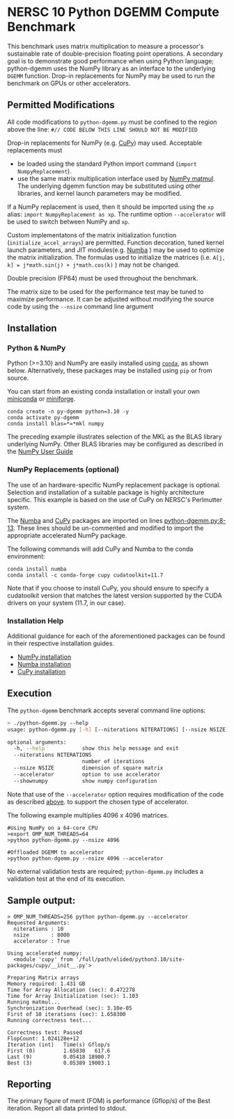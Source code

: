 # NERSC 10 Python DGEMM Compute Benchmark

This benchmark uses matrix multiplication 
to measure a processor's sustainable rate of
double-precision floating point operations.
A secondary goal is to demonstrate good
performance when using Python language;
python-dgemm uses the NumPy library
as an interface to the underlying `DGEMM` function.
Drop-in replacements for NumPy may be used
to run the benchmark on GPUs or other accelerators.



## Permitted Modifications

All code modifications to `python-dgemm.py`
must be confined to the region above the line:
`#// CODE BELOW THIS LINE SHOULD NOT BE MODIFIED`

Drop-in replacements for NumPy (e.g. [CuPy](https://cupy.dev)) may used.
Acceptable replacements must
- be loaded using the standard Python import command (`import NumpyReplacement`).
- use the same matrix multiplication interface used by
[NumPy matmul](https://numpy.org/doc/stable/reference/generated/numpy.matmul.html).
The underlying dgemm function may be substituted using other libraries,
and kernel launch parameters may be modified.

If a NumPy replacement is used, then
it should be imported using the `xp` alias: `import NumpyReplacement as xp`.
The runtime option `--accelerator` will be used to switch between NumPy and `xp`.

Custom implementatons of the matrix initialization function (`initialize_accel_arrays`)
are permitted. 
Function decoration, tuned kernel launch parameters, and
JIT modules(e.g. [Numba](https://numba.pydata.org/) )
may be used to optimize the matrix initialization.
The formulas used to initialize the matrices
(i.e. `A[j, k] = j*math.sin(j) + j*math.cos(k)` ) may not be changed.

Double precision (FP64) must be used throughout the benchmark.

The matrix size to be used for the performance test may be tuned to maximize performance.
It can be adjusted without modifying the source code by using the `--nsize` command line argument

## Installation

### Python & NumPy

Python (>=3.10) and NumPy are easily installed using
[`conda`](https://docs.conda.io/en/latest/), as shown below.
Alternatively, these packages may be installed using `pip` or from source.

You can start from an existing conda installation or install
your own [miniconda](https://docs.conda.io/en/latest/miniconda.html)
or [miniforge](https://github.com/conda-forge/miniforge).
```
conda create -n py-dgemm python=3.10 -y
conda activate py-dgemm
conda install blas=*=*mkl numpy
```
The preceding example illustrates selection of the MKL as the BLAS library underlying NumPy.
Other BLAS libraries may be configured as described in the
[NumPy User Guide](https://docs.conda.io/projects/conda/en/latest/user-guide/concepts/packages.html#installing-numpy-with-blas-variants)


### NumPy Replacements (optional)

The use of an hardware-specific NumPy replacement package is optional.
Selection and installation of a suitable package is highly architecture specific.
This example is based on the use of CuPy on NERSC's Perlmutter system.

The [Numba](https://numba.pydata.org/)
and [CuPy](https://cupy.dev/) packages are imported on lines
[python-dgemm.py:8-13](https://gitlab.com/NERSC/N10-benchmarks/py-dgemm/-/blob/main/python-dgemm.py#L8).
These lines should be un-commented and modified to import the appropriate accelerated NumPy package.

The following commands will add CuPy and Numba to the conda environment:
```
conda install numba
conda install -c conda-forge cupy cudatoolkit=11.7
```
Note that if you choose to install CuPy, you should ensure to specify
a cudatoolkit version that matches the latest version
supported by the CUDA drivers on your system (11.7, in our case).


### Installation Help

Additional guidance for each of the aforementioned packages
can be found in their respective installation guides.
- [NumPy installation](https://numpy.org/install/)
- [Numba installation](https://numba.pydata.org/numba-doc/latest/user/installing.html)
- [CuPy installation](https://docs.cupy.dev/en/stable/install.html#installing-cupy-from-conda-forge)



## Execution

The `python-dgemm` benchmark accepts several command line options:
```bash
> ./python-dgemm.py --help
usage: python-dgemm.py [-h] [--niterations NITERATIONS] [--nsize NSIZE] [--accelerator] [--shownumpy]

optional arguments:
  -h, --help            show this help message and exit
  --niterations NITERATIONS
                        number of iterations
  --nsize NSIZE         dimension of square matrix
  --accelerator         option to use accelerator
  --shownumpy           show numpy configuration
```

Note that use of the `--accelerator` option
requires modification of the code as described
[above](https://gitlab.com/NERSC/N10-benchmarks/py-dgemm#permitted-modifications).
to support the chosen type of accelerator.


The following example multiplies 4096 x 4096 matrices.
```
#Using NumPy on a 64-core CPU
>export OMP_NUM_THREADS=64
>python python-dgemm.py --nsize 4096

#Offloaded DGEMM to accelerator
>python python-dgemm.py --nsize 4096 --accelerator
```

No external validation tests are required;
`python-dgemm.py` includes a validation test at the end of its execution.


## Sample output:

```
> OMP_NUM_THREADS=256 python python-dgemm.py --accelerator
Requested Arguments:
  niterations : 10
  nsize       : 8000
  accelerator : True

Using accelerated numpy:
  <module 'cupy' from '/full/path/elided/python3.10/site-packages/cupy/__init__.py'>

Preparing Matrix arrays
Memory required: 1.431 GB
Time for Array Allocation (sec): 0.472278
Time for Array Initialization (sec): 1.103
Running matmul...
Synchronization Overhead (sec): 3.10e-05
First of 10 iterations (sec): 1.658300
Running correctness test...

Correctness test: Passed
FlopCount: 1.024128e+12
Iteration (int)   Time(s) Gflop/s
First (0)         1.65830   617.6
Last (9)          0.05418 18900.7
Best (3)          0.05389 19003.1
```

## Reporting

The primary figure of merit (FOM) is performance (Gflop/s) of the Best iteration.
Report all data printed to stdout.
